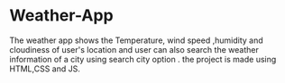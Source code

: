 # Weather-App
The weather app shows the Temperature, wind speed ,humidity and cloudiness of user's location and user can also search the weather information of a city using search city option . the project is made using HTML,CSS and JS.
